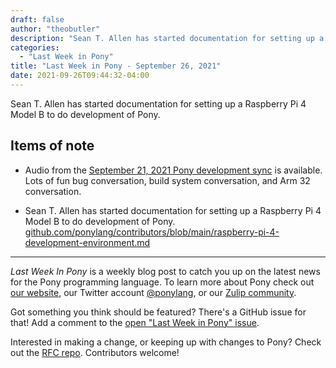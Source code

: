 ```yaml
---
draft: false
author: "theobutler"
description: "Sean T. Allen has started documentation for setting up a Raspberry Pi 4 Model B to do development of Pony."
categories:
  - "Last Week in Pony"
title: "Last Week in Pony - September 26, 2021"
date: 2021-09-26T09:44:32-04:00
---
```


Sean T. Allen has started documentation for setting up a Raspberry Pi 4 Model B to do development of Pony.

<!-- more -->

## Items of note

- Audio from the [September 21, 2021 Pony development sync](https://sync-recordings.ponylang.io/r/2021_09_21.m4a) is available. Lots of fun bug conversation, build system conversation, and Arm 32 conversation.

- Sean T. Allen has started documentation for setting up a Raspberry Pi 4 Model B to do development of Pony.
[github.com/ponylang/contributors/blob/main/raspberry-pi-4-development-environment.md](https://github.com/ponylang/contributors/blob/main/raspberry-pi-4-development-environment.md)

---

_Last Week In Pony_ is a weekly blog post to catch you up on the latest news for the Pony programming language. To learn more about Pony check out [our website](https://ponylang.io), our Twitter account [@ponylang](https://twitter.com/ponylang), or our [Zulip community](https://ponylang.zulipchat.com).

Got something you think should be featured? There's a GitHub issue for that! Add a comment to the [open "Last Week in Pony" issue](https://github.com/ponylang/ponylang.github.io/issues?q=is%3Aissue+is%3Aopen+label%3Alast-week-in-pony).

Interested in making a change, or keeping up with changes to Pony? Check out the [RFC repo](https://github.com/ponylang/rfcs). Contributors welcome!
